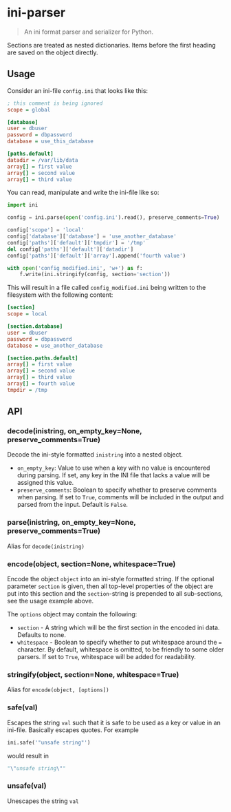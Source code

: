 # ini-parser

> An ini format parser and serializer for Python.

Sections are treated as nested dictionaries. Items before the first heading are saved on the object directly.

## Usage

Consider an ini-file `config.ini` that looks like this:

```ini
; this comment is being ignored
scope = global

[database]
user = dbuser
password = dbpassword
database = use_this_database

[paths.default]
datadir = /var/lib/data
array[] = first value
array[] = second value
array[] = third value
```

You can read, manipulate and write the ini-file like so:

```python
import ini

config = ini.parse(open('config.ini').read(), preserve_comments=True)

config['scope'] = 'local'
config['database']['database'] = 'use_another_database'
config['paths']['default']['tmpdir'] = '/tmp'
del config['paths']['default']['datadir']
config['paths']['default']['array'].append('fourth value')

with open('config_modified.ini', 'w+') as f:
    f.write(ini.stringify(config, section='section'))
```

This will result in a file called `config_modified.ini` being written to the filesystem with the following content:

```ini
[section]
scope = local

[section.database]
user = dbuser
password = dbpassword
database = use_another_database

[section.paths.default]
array[] = first value
array[] = second value
array[] = third value
array[] = fourth value
tmpdir = /tmp
```

## API

### decode(inistring, on_empty_key=None, preserve_comments=True)

Decode the ini-style formatted `inistring` into a nested object.

-   `on_empty_key`: Value to use when a key with no value is encountered during parsing. If set, any key in the INI file that lacks a value will be assigned this value.
-   `preserve_comments`: Boolean to specify whether to preserve comments when parsing. If set to `True`, comments will be included in the output and parsed from the input. Default is `False`.

### parse(inistring, on_empty_key=None, preserve_comments=True)

Alias for `decode(inistring)`

### encode(object, section=None, whitespace=True)

Encode the object `object` into an ini-style formatted string. If the
optional parameter `section` is given, then all top-level properties
of the object are put into this section and the `section`-string is
prepended to all sub-sections, see the usage example above.

The `options` object may contain the following:

-   `section` - A string which will be the first section in the encoded ini data. Defaults to none.
-   `whitespace` - Boolean to specify whether to put whitespace around the `=` character. By default, whitespace is omitted, to be friendly to some older parsers. If set to `True`, whitespace will be added for readability.

### stringify(object, section=None, whitespace=True)

Alias for `encode(object, [options])`

### safe(val)

Escapes the string `val` such that it is safe to be used as a key or
value in an ini-file. Basically escapes quotes. For example

```python
ini.safe('"unsafe string"')
```

would result in

```python
"\"unsafe string\""
```

### unsafe(val)

Unescapes the string `val`

